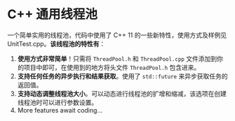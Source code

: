 # C++ 通用线程池

一个简单实用的线程池，代码中使用了 C++ 11 的一些新特性，使用方式及样例见 UnitTest.cpp。**该线程池的特性有**：

1. **使用方式非常简单**！只需将 `ThreadPool.h` 和 `ThreadPool.cpp` 文件添加到你的项目中即可，在使用到的地方将头文件 `ThreadPool.h` 包含进来。
2. **支持任何任务的异步执行和结果获取**。使用了 `std::future` 来异步获取任务的返回值。
3. **支持动态调整线程池大小**。可以动态进行线程池的扩增和缩减，该选项在创建线程池时可以进行参数设置。
4. More features await coding...
